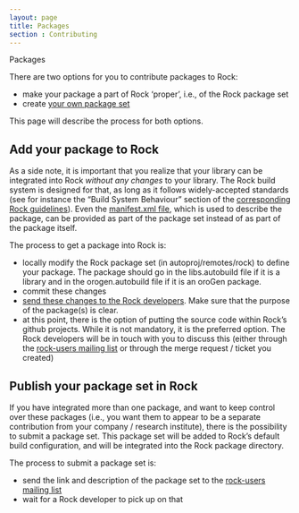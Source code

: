```yaml
---
layout: page
title: Packages
section : Contributing
---
```

<div class="content2">
<div class="content2-pagetitle">Packages</div>
<div class="content2-container line-box">
<div class="content2-container-1col">



<p>There are two options for you to contribute packages to Rock:</p>

<ul>
<li>make your package a part of Rock &lsquo;proper&rsquo;, i.e., of the Rock package set</li>
<li>create <a href="../autoproj/advanced/creating_pkg_set.html">your own package set</a></li>
</ul>

<p>This page will describe the process for both options.</p>

<h2 id="add-your-package-to-rock">Add your package to Rock</h2>

<p>As a side note, it is important that you realize that your library can be
integrated into Rock <em>without any changes</em> to your library. The Rock build system is designed for
that, as long as it follows widely-accepted standards (see for instance
the &ldquo;Build System Behaviour&rdquo; section of the <a href="http://rock.opendfki.de/wiki/WikiStart/Standards/RG4">corresponding Rock
guidelines</a>). Even the
<a href="../autoproj/advanced/manifest-xml.html">manifest.xml file</a>, which is used to
describe the package, can be provided as part of the package set instead
of as part of the package itself.</p>

<p>The process to get a package into Rock is:</p>

<ul>
<li>locally modify the Rock package set (in autoproj/remotes/rock) to define your
package. The package should go in the libs.autobuild file if it is a library
and in the orogen.autobuild file if it is an oroGen package.</li>
<li>commit these changes</li>
<li><a href="merge_changes_to_rock-core.html">send these changes to the Rock developers</a>. Make sure that
the purpose of the package(s) is clear.</li>
<li>at this point, there is the option of putting the source code within Rock&rsquo;s
github projects. While it is not mandatory, it is the preferred option.
The Rock developers will be in touch with you to discuss this (either through
the <a href="http://www.dfki.de/mailman/cgi-bin/listinfo/rock-users">rock-users mailing list</a> or through the merge request / ticket you created)</li>
</ul>

<h2 id="publish-your-package-set-in-rock">Publish your package set in Rock</h2>

<p>If you have integrated more than one package, and want to keep control over
these packages (i.e., you want them to appear to be a separate contribution from your
company / research institute), there is the possibility to submit a package set.
This package set will be added to Rock&rsquo;s default build configuration, and will
be integrated into the Rock package directory.</p>

<p>The process to submit a package set is:</p>

<ul>
<li>send the link and description of the package set to the <a href="http://www.dfki.de/mailman/cgi-bin/listinfo/rock-users">rock-users mailing
list</a></li>
<li>wait for a Rock developer to pick up on that</li>
</ul>



</div>
</div>
</div>
